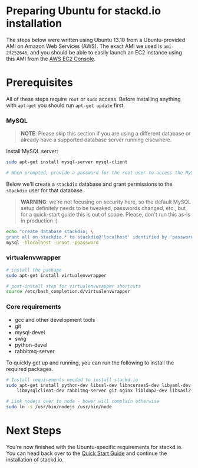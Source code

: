 # Preparing Ubuntu for stackd.io installation

The steps below were written using Ubuntu 13.10 from a Ubuntu-provided AMI on Amazon Web Services (AWS). The exact AMI we used is `ami-2f252646`, and you should be able to easily launch an EC2 instance using this AMI from the [AWS EC2 Console](https://console.aws.amazon.com/ec2/home?region=us-east-1#launchAmi=ami-2f252646).

# Prerequisites

All of these steps require `root` or `sudo` access.  Before installing anything
with `apt-get` you should run `apt-get update` first.

### MySQL

> **NOTE**: Please skip this section if you are using a different database or already have a supported database server running elsewhere.

Install MySQL server:

```bash
sudo apt-get install mysql-server mysql-client

# When prompted, provide a password for the root user to access the MySQL server.
```

Below we'll create a `stackdio` database and grant permissions to the `stackdio` user for that database.

> **WARNING**: we're not focusing on security here, so the default MySQL setup definitely needs to be tweaked, passwords changed, etc., but for a quick-start guide this is out of scope. Please, don't run this as-is in production :)

```bash
echo "create database stackdio; \
grant all on stackdio.* to stackdio@'localhost' identified by 'password';" | \
mysql -hlocalhost -uroot -ppassword
```

### virtualenvwrapper

```bash
# install the package
sudo apt-get install virtualenvwrapper

# post-install step for virtualenvwrapper shortcuts
source /etc/bash_completion.d/virtualenvwrapper
```

### Core requirements

* gcc and other development tools
* git
* mysql-devel
* swig
* python-devel
* rabbitmq-server

To quickly get up and running, you can run the following to install the required packages.

```bash
# Install requirements needed to install stackd.io
sudo apt-get install python-dev libssl-dev libncurses5-dev libyaml-dev swig nodejs npm \
    libmysqlclient-dev rabbitmq-server git nginx libldap2-dev libsasl2-dev
```

```bash
# Link nodejs over to node - bower will complain otherwise
sudo ln -s /usr/bin/nodejs /usr/bin/node
```

# Next Steps

You're now finished with the Ubuntu-specific requirements for stackd.io. You can head back over to the [Quick Start Guide](quickstart.md) and continue the installation of stackd.io.

